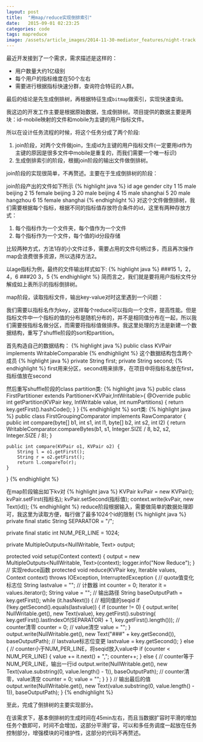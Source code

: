```yaml
---
layout: post
title:  "用map/reduce实现倒排索引"
date:   2015-09-01 02:23:25
categories: code
tags: mapreduce
image: /assets/article_images/2014-11-30-mediator_features/night-track.JPG
---
```

最近开发接到了一个需求，需求描述是这样的：

- 用户数量大约1亿级别
- 每个用户的指标维度在50个左右
- 需要进行根据指标快速分群，查询符合特征的人群。

最后的结论是先生成倒排树，再根据特征生成`bitmap`做索引，实现快速查询。

我这边的开发工作主要是根据原始数据，生成倒排树。项目提供的数据主要是两块：id-mobile映射的文件和mobile为主键的用户指标文件。

所以在设计任务流程的时候，将这个任务分成了两个阶段:

1. join阶段，对两个文件做join，生成id为主键的用户指标文件(一定要用id作为主键的原因是很多文件中mobile是重复的，而我们需要一个唯一标识)
2. 生成倒排索引的阶段，根据join阶段的输出文件做倒排树。

join阶段的实现很简单，不再赘述。主要在于生成倒排树的阶段：

join阶段产出的文件如下所示
{% highlight java %}
id        age        gender        city
1         15         male          beijing
2         15         female        beijing
3         20         male          beijing
4         15         male          shanghai
5         20         male          hangzhou
6         15         female        shanghai
{% endhighlight %}
对这个文件做倒排树，我们需要根据每个指标，根据不同的指标值存放符合条件的id，这里有两种存放方式：

1. 每个指标作为一个文件夹，每个值作为一个文件
2. 每个指标作为一个文件，每个值的id分段存储

比较两种方式，方法1存的小文件过多，需要占用的文件句柄过多，而且再次操作map会浪费很多资源，所以选择方法2。

以age指标为例，最终的文件输出样式如下:
{% highlight java %}
###15
1，2，4，6
###20
3，5
{% endhighlight %}
简而言之，我们就是要将用户指标文件分解成如上表所示的指标倒排树。

map阶段，读取指标文件，输出key-value对时这里遇到一个问题：

我们需要以指标名作为key，这样每个reduce可以指向一个文件，提高性能。但是指标文件中一个指标的值的分布是随机分布的，并不是相同值分布在一起，所以我们需要按指标名做分区，而需要将指标值做排序。我这里处理的方法是新建一个数据结构，重写了shuffle阶段的sort和partition。

首先构造自己的数据结构：
{% highlight java %}
public class KVPair implements WritableComparable<KVPair>
{% endhighlight %}
这个数据结构包含两个成员
{% highlight java %}
private String first;
private String second;
{% endhighlight %}
first用来分区，second用来排序，在项目中将指标名放在first，指标值放在second

然后重写shuffle阶段的class
partition类:
{% highlight java %}
public class FirstPartitioner extends Partitioner<KVPair,IntWritable>{
    @Override
    public int getPartition(KVPair key, IntWritable value,
                            int numPartitions) {
        return key.getFirst().hashCode();
    }
}
{% endhighlight %}
sort类:
{% highlight java %}
public class FirstGroupingComparator implements RawComparator<KVPair> {
	public int compare(byte[] b1, int s1, int l1, byte[] b2, int s2, int l2) {
		return WritableComparator.compareBytes(b1, s1, Integer.SIZE / 8, b2,
				s2, Integer.SIZE / 8);
	}

	public int compare(KVPair o1, KVPair o2) {
		String l = o1.getFirst();
		String r = o2.getFirst();
		return l.compareTo(r);
	}
}
{% endhighlight %}

在map阶段输出如下kv对
{% highlight java %}
KVPair kvPair = new KVPair();
kvPair.setFirst(指标名);
kvPair.setSecond(指标值);
context.write(kvPair, new Text(id));
{% endhighlight %}
reduce阶段根据输入，需要做简单的数据处理即可，我这里为读取方便，每行做了最多1024个id的限制
{% highlight java %}
private final static String SEPARATOR = "/";

private final static int NUM_PER_LINE = 1024;

private MultipleOutputs<NullWritable, Text> output;

protected void setup(Context context) {
	output = new MultipleOutputs<NullWritable, Text>(context);
	logger.info("Now Reduce");
}
// 实现reduce函数
protected void reduce(KVPair key, Iterable<Text> values, Context context)
			throws IOException, InterruptedException {
		// quota值变化标志位
		String lastvalue = "";
		// 计数器
		int counter = 0;
		Iterator<Text> it = values.iterator();
		String value = "";
		// 输出路径
		String baseOutputPath = key.getFirst();
		while (it.hasNext()) {
			// 相同值的seqid
			if (!key.getSecond().equals(lastvalue)) {
				if (counter != 0) {
					output.write(
							NullWritable.get(),
							new Text(value),
							key.getFirst().substring(
									key.getFirst().lastIndexOf(SEPARATOR) + 1,
									key.getFirst().length()));
					// counter清零
					counter = 0;
					// value清空
					value = "";
				}
				output.write(NullWritable.get(),
						new Text("###" + key.getSecond()), baseOutputPath);
				// lastvalue标志位变更
				lastvalue = key.getSecond();
			} else {
				// counter小于NUM_PER_LINE，将seqid放入value中
				if (counter < NUM_PER_LINE) {
					value += it.next() + ",";
					counter++;
				} else {
					// counter等于NUM_PER_LINE，输出一行id
					output.write(NullWritable.get(),
							new Text(value.substring(0, value.length() - 1)),
							baseOutputPath);
					// counter清零，value清空
					counter = 0;
					value = "";
				}
			}
		}
		// 输出最后的值
		output.write(NullWritable.get(),
				new Text(value.substring(0, value.length() - 1)),
				baseOutputPath);
	}
{% endhighlight %}

至此，完成了倒排树的主要实现部分。

在该需求下，基本倒排树的生成时间在45min左右，而且当数据扩容时平滑的增加任务个数即可，时间不会增加，这部分平滑扩容，可以和多任务调度一起放在任务控制部分，增强模块的可维护性，这部分的代码不再赘述。